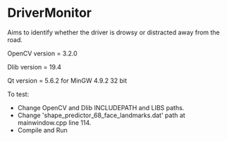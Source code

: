 # DriverMonitor

Aims to identify whether the driver is drowsy or distracted away from the road.

OpenCV version = 3.2.0

Dlib version = 19.4

Qt version = 5.6.2 for MinGW 4.9.2 32 bit

To test:
- Change OpenCV and Dlib INCLUDEPATH and LIBS paths.
- Change 'shape_predictor_68_face_landmarks.dat' path at mainwindow.cpp line 114.
- Compile and Run

